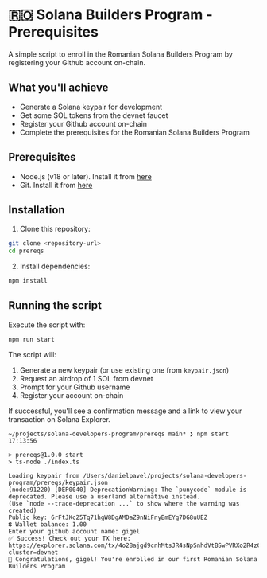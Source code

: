 # 🇷🇴 Solana Builders Program - Prerequisites

A simple script to enroll in the Romanian Solana Builders Program by registering your Github account on-chain.

## What you'll achieve

- Generate a Solana keypair for development
- Get some SOL tokens from the devnet faucet
- Register your Github account on-chain
- Complete the prerequisites for the Romanian Solana Builders Program

## Prerequisites

- Node.js (v18 or later). Install it from [here](https://nodejs.org/en/download)
- Git. Install it from [here](https://git-scm.com/book/en/v2/Getting-Started-Installing-Git)

## Installation

1. Clone this repository:

```bash
git clone <repository-url>
cd prereqs
```

2. Install dependencies:

```bash
npm install
```

## Running the script

Execute the script with:

```bash
npm run start
```

The script will:

1. Generate a new keypair (or use existing one from `keypair.json`)
2. Request an airdrop of 1 SOL from devnet
3. Prompt for your Github username
4. Register your account on-chain

If successful, you'll see a confirmation message and a link to view your transaction on Solana Explorer.

```
~/projects/solana-developers-program/prereqs main* ❯ npm start                                                                                                                                                                                        17:13:56

> prereqs@1.0.0 start
> ts-node ./index.ts

Loading keypair from /Users/danielpavel/projects/solana-developers-program/prereqs/keypair.json
(node:91220) [DEP0040] DeprecationWarning: The `punycode` module is deprecated. Please use a userland alternative instead.
(Use `node --trace-deprecation ...` to show where the warning was created)
Public key: 6rFtJKc25Tq71hgW8DgAMDaZ9nNiFnyBmEYg7DG8uUEZ
💲 Wallet balance: 1.00
Enter your github account name: gigel
✅ Success! Check out your TX here: https://explorer.solana.com/tx/4o28ajgd9cnhMtsJR4sNpSnhdVtBSwPVRXo2R4zCaB7phLDGuxUvuL2ysiGYvytBqPvmqWbjo5GjDevWhJLf2okg?cluster=devnet
🎉 Congratulations, gigel! You're enrolled in our first Romanian Solana Builders Program
```
